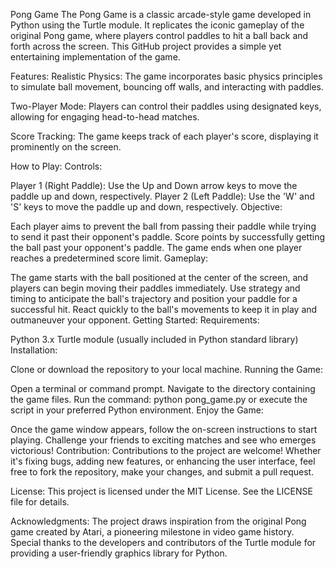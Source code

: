
Pong Game
The Pong Game is a classic arcade-style game developed in Python using the Turtle module. It replicates the iconic gameplay of the original Pong game, where players control paddles to hit a ball back and forth across the screen. This GitHub project provides a simple yet entertaining implementation of the game.

Features:
Realistic Physics: The game incorporates basic physics principles to simulate ball movement, bouncing off walls, and interacting with paddles.

Two-Player Mode: Players can control their paddles using designated keys, allowing for engaging head-to-head matches.

Score Tracking: The game keeps track of each player's score, displaying it prominently on the screen.

How to Play:
Controls:

Player 1 (Right Paddle): Use the Up and Down arrow keys to move the paddle up and down, respectively.
Player 2 (Left Paddle): Use the 'W' and 'S' keys to move the paddle up and down, respectively.
Objective:

Each player aims to prevent the ball from passing their paddle while trying to send it past their opponent's paddle.
Score points by successfully getting the ball past your opponent's paddle.
The game ends when one player reaches a predetermined score limit.
Gameplay:

The game starts with the ball positioned at the center of the screen, and players can begin moving their paddles immediately.
Use strategy and timing to anticipate the ball's trajectory and position your paddle for a successful hit.
React quickly to the ball's movements to keep it in play and outmaneuver your opponent.
Getting Started:
Requirements:

Python 3.x
Turtle module (usually included in Python standard library)
Installation:

Clone or download the repository to your local machine.
Running the Game:

Open a terminal or command prompt.
Navigate to the directory containing the game files.
Run the command: python pong_game.py or execute the script in your preferred Python environment.
Enjoy the Game:

Once the game window appears, follow the on-screen instructions to start playing.
Challenge your friends to exciting matches and see who emerges victorious!
Contribution:
Contributions to the project are welcome! Whether it's fixing bugs, adding new features, or enhancing the user interface, feel free to fork the repository, make your changes, and submit a pull request.

License:
This project is licensed under the MIT License. See the LICENSE file for details.

Acknowledgments:
The project draws inspiration from the original Pong game created by Atari, a pioneering milestone in video game history.
Special thanks to the developers and contributors of the Turtle module for providing a user-friendly graphics library for Python.
